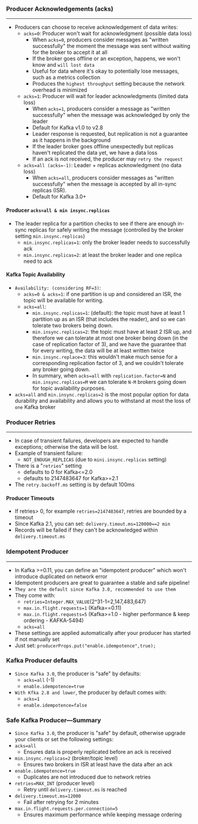 ### Producer Acknowledgements (acks)

___

* Producers can choose to receive acknowledgement of data writes:
    * `acks=0`: Producer won't wait for acknowledgment (possible data loss)
        * When `acks=0`, producers consider messages as "written successfully" the moment the message was sent without
          waiting for the broker to accept it at all
        * If the broker goes offline or an exception, happens, we won't know and `will lost data`
        * Useful for data where it's okay to potentially lose messages, such as a metrics collection
        * Produces the `highest throughput` setting because the network overhead is minimized
    * `acks=1`: Producer will wait for leader acknowledgments (limited data loss)
        * When `acks=1`, producers consider a message as "written successfully"
          when the message was acknowledged by only the leader
        * Default for Kafka v1.0 to v2.8
        * Leader response is requested, but replication is not a guarantee as it happens in the background
        * If the leader broker goes offline unexpectedly but replicas haven't replicated the data yet, we have a data
          loss
        * If an ack is not received, the producer may `retry the request`
    * `acks=all (acks=-1)`: Leader + replicas acknowledgment (no data loss)
        * When `acks=all`, producers consider messages as "written successfully" when the message is accepted by all
          in-sync replicas (ISR).
        * Default for Kafka 3.0+

#### Producer `acks=all & min insync.replicas`

* The leader replica for a partition checks to see if there are enough in-sync replicas for safely writing the message
  (controlled by the broker setting `min.insync.replicas`)
    * `min.insync.replicas=1`: only the broker leader needs to successfully ack
    * `min.insync.replicas=2`: at least the broker leader and one replica need to ack

#### Kafka Topic Availability

* `Availability: (considering RF=3)`:
    * `acks=0 & acks=1`: if one partition is up and considered an ISR, the topic will be available for writing.
    * `acks=all`:
        * `min.insync.replicas=1`: (default): the topic must have at least 1 partition up as an ISR (that includes the
          reader), and so we can tolerate two brokers being down.
        * `min.insync.replicas=2`: the topic must have at least 2 ISR up, and therefore we can tolerate at most one
          broker being down (in the case of replication factor of 3),
          and we have the guarantee that for every writing, the data will be at least written twice
        * `min.insync.replace=3`: this wouldn't make much sense for a corresponding replication factor of 3, and we
          couldn't tolerate any broker going down.
        * In summary, when `acks=all` with `replication.factor=N` and `min.insync.replicas=M` we can tolerate `N-M`
          brokers going down for topic availability purposes.
* `acks=all` and `min.insync.replicas=2` is the most popular option for data durability and availability and allows you
  to withstand at most the loss of `one` Kafka broker

### Producer Retries

___

* In case of transient failures, developers are expected to handle exceptions; otherwise the data will be lost.
* Example of transient failure:
    * `NOT_ENOUGH_REPLICAS` (due to `mini.insync.replicas` setting)
* There is a "`retries`" setting
    * defaults to 0 for Kafka<=2.0
    * defaults to 2147483647 for Kafka>=2.1
* The `retry.backoff.ms` setting is by default 100ms

#### Producer Timeouts

* If retries> 0, for example `retries=2147483647`, retries are bounded by a timeout
* Since Kafka 2.1, you can set: `delivery.timout.ms=120000==2 min`
* Records will be failed if they can't be acknowledged within `delivery.timeout.ms`

### Idempotent Producer

___

* In Kafka >=0.11, you can define an "idempotent producer" which won't introduce duplicated on network error
* Idempotent producers are great to guarantee a stable and safe pipeline!
* `They are the default since Kafka 3.0, recommended to use them`
* They come with:
    * `retries=Integer.MAX_VALUE`(2^31-1=2,147,483,647)
    * `max.in.flight.requests=1` (Kafka==0.11)
    * `max.in.flight.requests=5` (Kafka>=1.0 - higher performance & keep ordering - KAFKA-5494)
    * `acks=all`
* These settings are applied automatically after your producer has started if not manually set
* Just set: `producerProps.put("enable.idempotence",true);`

### Kafka Producer defaults

* `Since Kafka 3.0`, the producer is "safe" by defaults:
    * `acks=all` (-1)
    * `enable.idempotence=true`
* `With Kfka 2.8 and lower`, the producer by default comes with:
    * `acks=1`
    * `enable.idempotence=false`

### Safe Kafka Producer—Summary

* `Since Kafka 3.0`, the producer is "safe" by default, otherwise upgrade your clients or set the following settings:
* `acks=all`
    * Ensures data is properly replicated before an ack is received
* `min.insync.replicas=2` (broker/topic level)
    * Ensures two brokers in ISR at least have the data after an ack
* `enable.idempotence=true`
    * Duplicates are not introduced due to network retries
* `retries=MAX_INT` (producer level)
    * Retry until `delivery.timeout.ms` is reached
* `delivery.timeout.ms=12000`
    * Fail after retrying for 2 minutes
* `max.in.flight.requests.per.connection=5`
    * Ensures maximum performance while keeping message ordering